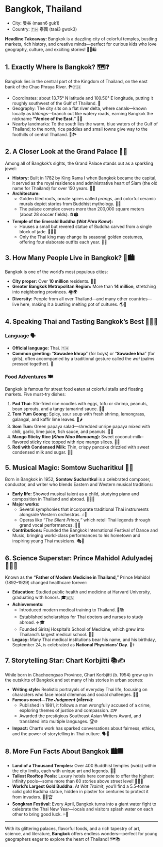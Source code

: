 # Bangkok, Thailand

- City: 曼谷 (maan6 guk1)
- Country: 🇹🇭 泰國 (taai3 gwok3)

**Headline Takeaway:** Bangkok is a dazzling city of colorful temples, bustling markets, rich history, and creative minds—perfect for curious kids who love geography, culture, and exciting stories! 🌟🏯🛍️

## 1. Exactly Where Is Bangkok? 🗺️❓

Bangkok lies in the central part of the Kingdom of Thailand, on the east bank of the Chao Phraya River. 🏞️🇹🇭

- Coordinates: about 13.75° N latitude and 100.50° E longitude, putting it roughly southwest of the Gulf of Thailand. 📍
- Geography: The city sits on a flat river delta, where canals—known locally as _khlongs_—branch out like watery roads, earning Bangkok the nickname **“Venice of the East.”** 🚤🌊
- Nearby landmarks: To the south lies the warm, blue waters of the Gulf of Thailand; to the north, rice paddies and small towns give way to the foothills of central Thailand. 🌾🏞️

## 2. A Closer Look at the Grand Palace 🏰👑

Among all of Bangkok’s sights, the Grand Palace stands out as a sparkling jewel:

- **History:** Built in 1782 by King Rama I when Bangkok became the capital, it served as the royal residence and administrative heart of Siam (the old name for Thailand) for over 150 years. 📜👑
- **Architecture:**
    - Golden tiled roofs, ornate spires called _prangs_, and colorful ceramic murals depict stories from Buddhist mythology. 🏯🎨
    - The palace complex covers more than 200,000 square meters (about 28 soccer fields). ⚽🏟️
- **Temple of the Emerald Buddha (_Wat Phra Kaew_):**
    - Houses a small but revered statue of Buddha carved from a single block of jade. 🧘‍♂️💎
    - Only the Thai king may change its seasonal golden costumes, offering four elaborate outfits each year. 👘🌟

## 3. How Many People Live in Bangkok? 👥🏙️

Bangkok is one of the world’s most populous cities:

- **City proper:** Over **10 million** residents. 🌆🌐
- **Greater Bangkok Metropolitan Region:** More than **14 million**, stretching into neighboring provinces. 🏘️🌍
- **Diversity:** People from all over Thailand—and many other countries—live here, making it a bustling melting pot of cultures. 🌎🤝

## 4. Speaking Thai and Tasting Bangkok’s Best 🍜🇹🇭

### Language 🗣️

- **Official language:** Thai. 🇹🇭
- **Common greeting:** “**Sawadee khrap**” (for boys) or “**Sawadee kha**” (for girls), often accompanied by a traditional gesture called the _wai_ (palms pressed together). 🙏

### Food Adventures 🍽️

Bangkok is famous for street food eaten at colorful stalls and floating markets. Five must-try dishes:

1. **Pad Thai:** Stir-fried rice noodles with eggs, tofu or shrimp, peanuts, bean sprouts, and a tangy tamarind sauce. 🍜🥢
2. **Tom Yum Goong:** Spicy, sour soup with fresh shrimp, lemongrass, galangal, and kaffir lime leaves. 🍲🌶️
3. **Som Tum:** Green papaya salad—shredded unripe papaya mixed with chili, garlic, lime juice, fish sauce, and peanuts. 🥗🥜
4. **Mango Sticky Rice (_Khao Niao Mamuang_):** Sweet coconut-milk–flavored sticky rice topped with ripe mango slices. 🥭🍚
5. **Roti with Condensed Milk:** Thin, crispy pancake drizzled with sweet condensed milk and sugar. 🥞🍯

## 5. Musical Magic: Somtow Sucharitkul 🎼🎻

Born in Bangkok in 1952, **Somtow Sucharitkul** is a celebrated composer, conductor, and writer who blends Eastern and Western musical traditions:

- **Early life:** Showed musical talent as a child, studying piano and composition in Thailand and abroad. 🎹🇹🇭
- **Major works:**
    - Several symphonies that incorporate traditional Thai instruments alongside Western orchestras. 🎶🎻
    - Operas like *“The Silent Prince,”* which retell Thai legends through grand vocal performances. 🎤🕺
- **Contributions:** Founded the Bangkok International Festival of Dance and Music, bringing world-class performances to his hometown and inspiring young Thai musicians. 🎭🌟

## 6. Science Superstar: Prince Mahidol Adulyadej 🏥🧑‍⚕️

Known as the **“Father of Modern Medicine in Thailand,”** Prince Mahidol (1892–1929) changed healthcare forever:

- **Education:** Studied public health and medicine at Harvard University, graduating with honors. 🎓🇺🇸
- **Achievements:**
    - Introduced modern medical training to Thailand. 🏥📚
    - Established scholarships for Thai doctors and nurses to study abroad. ✈️🎓
    - Founded Siriraj Hospital’s School of Medicine, which grew into Thailand’s largest medical school. 🏨🔬
- **Legacy:** Many Thai medical institutions bear his name, and his birthday, September 24, is celebrated as **National Physicians’ Day**. 🎉⚕️

## 7. Storytelling Star: Chart Korbjitti 📚✍️

While born in Chachoengsao Province, Chart Korbjitti (b. 1954) grew up in the outskirts of Bangkok and set many of his stories in urban scenes:

- **Writing style:** Realistic portrayals of everyday Thai life, focusing on characters who face moral dilemmas and social challenges. 🏡📖
- **Famous novel—_The Judgment_ (คดีธรรม):**
    - Published in 1981, it follows a man wrongfully accused of a crime, exploring themes of justice and compassion. ⚖️💔
    - Awarded the prestigious Southeast Asian Writers Award, and translated into multiple languages. 🏆🌐
- **Impact:** Chart’s work has sparked conversations about fairness, ethics, and the power of storytelling in Thai culture. 🗣️💬

## 8. More Fun Facts About Bangkok 🏙️🎆

- **Land of a Thousand Temples:** Over 400 Buddhist temples (_wats_) within the city limits, each with unique art and legends. 🕌🏯
- **Tallest Rooftop Pools:** Luxury hotels here compete to offer the highest infinity pools—some more than 60 stories above street level! 🏊‍♂️🏢
- **World’s Largest Gold Buddha:** At _Wat Traimit_, you’ll find a 5.5-tonne solid gold Buddha statue, hidden in plaster for centuries to protect it from invaders. 🧘‍♂️🏆
- **Songkran Festival:** Every April, Bangkok turns into a giant water fight to celebrate the Thai New Year—locals and visitors splash water on each other to bring good luck. 💦🎉

***

With its glittering palaces, flavorful foods, and a rich tapestry of art, science, and literature, **Bangkok** offers endless wonders—perfect for young geographers eager to explore the heart of Thailand! 🗺️📚